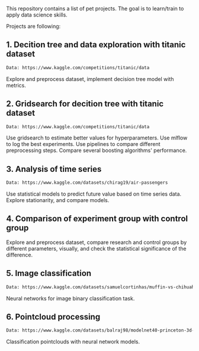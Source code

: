 This repository contains a list of pet projects. The goal is to learn/train to apply data science skills.

Projects are following: 
## 1. Decition tree and data exploration with titanic dataset 
```diff
Data: https://www.kaggle.com/competitions/titanic/data
```
Explore and preprocess dataset, implement decision tree model with metrics.

## 2. Gridsearch for decition tree with titanic dataset 
```diff
Data: https://www.kaggle.com/competitions/titanic/data
```
Use gridsearch to estimate better values for hyperparameters. Use mlflow to log the best experiments. Use pipelines to compare different preprocessing steps. Compare several boosting algorithms' performance.

## 3. Analysis of time series
```diff
Data: https://www.kaggle.com/datasets/chirag19/air-passengers 
```
Use statistical models to predict future value based on time series data. Explore stationarity, and compare models.

## 4. Comparison of experiment group with control group

Explore and preprocess dataset, compare research and control groups by different parameters, visually, and check the statistical significance of the difference.

## 5. Image classification
```diff
Data: https://www.kaggle.com/datasets/samuelcortinhas/muffin-vs-chihuahua-image-classification 
```
Neural networks for image binary classification task.

## 6. Pointcloud processing
```diff
Data: https://www.kaggle.com/datasets/balraj98/modelnet40-princeton-3d-object-dataset 
```
Classification pointclouds with neural network models.



